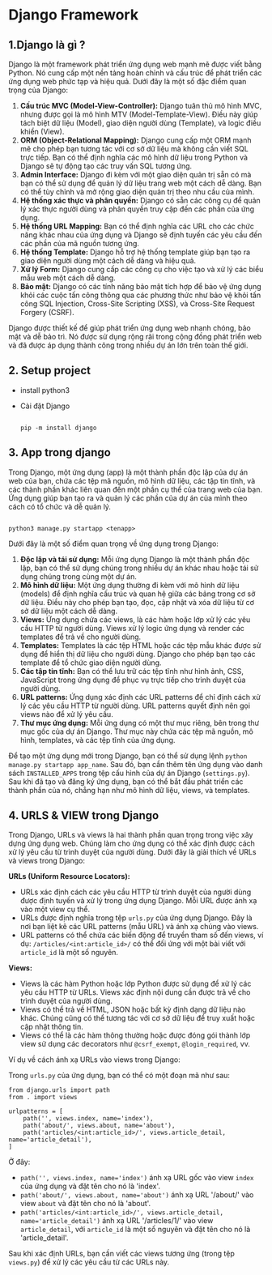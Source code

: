 # Django Framework

## 1.Django là gì ?

Django là một framework phát triển ứng dụng web mạnh mẽ được viết bằng Python. Nó cung cấp một nền tảng hoàn chỉnh và cấu trúc để phát triển các ứng dụng web phức tạp và hiệu quả. Dưới đây là một số đặc điểm quan trọng của Django:

1. **Cấu trúc MVC (Model-View-Controller):** Django tuân thủ mô hình MVC, nhưng được gọi là mô hình MTV (Model-Template-View). Điều này giúp tách biệt dữ liệu (Model), giao diện người dùng (Template), và logic điều khiển (View).
2. **ORM (Object-Relational Mapping):** Django cung cấp một ORM mạnh mẽ cho phép bạn tương tác với cơ sở dữ liệu mà không cần viết SQL trực tiếp. Bạn có thể định nghĩa các mô hình dữ liệu trong Python và Django sẽ tự động tạo các truy vấn SQL tương ứng.
3. **Admin Interface:** Django đi kèm với một giao diện quản trị sẵn có mà bạn có thể sử dụng để quản lý dữ liệu trang web một cách dễ dàng. Bạn có thể tùy chỉnh và mở rộng giao diện quản trị theo nhu cầu của mình.
4. **Hệ thống xác thực và phân quyền:** Django có sẵn các công cụ để quản lý xác thực người dùng và phân quyền truy cập đến các phần của ứng dụng.
5. **Hệ thống URL Mapping:** Bạn có thể định nghĩa các URL cho các chức năng khác nhau của ứng dụng và Django sẽ định tuyến các yêu cầu đến các phần của mã nguồn tương ứng.
6. **Hệ thống Template:** Django hỗ trợ hệ thống template giúp bạn tạo ra giao diện người dùng một cách dễ dàng và hiệu quả.
7. **Xử lý Form:** Django cung cấp các công cụ cho việc tạo và xử lý các biểu mẫu web một cách dễ dàng.
8. **Bảo mật:** Django có các tính năng bảo mật tích hợp để bảo vệ ứng dụng khỏi các cuộc tấn công thông qua các phương thức như bảo vệ khỏi tấn công SQL Injection, Cross-Site Scripting (XSS), và Cross-Site Request Forgery (CSRF).

Django được thiết kế để giúp phát triển ứng dụng web nhanh chóng, bảo mật và dễ bảo trì. Nó được sử dụng rộng rãi trong cộng đồng phát triển web và đã được áp dụng thành công trong nhiều dự án lớn trên toàn thế giới.


## 2. Setup project

- install python3
- Cài đặt Django 

  ```python3

  pip -m install django
  ```


## 3. App trong django

Trong Django, một ứng dụng (app) là một thành phần độc lập của dự án web của bạn, chứa các tệp mã nguồn, mô hình dữ liệu, các tập tin tĩnh, và các thành phần khác liên quan đến một phần cụ thể của trang web của bạn. Ứng dụng giúp bạn tạo ra và quản lý các phần của dự án của mình theo cách có tổ chức và dễ quản lý.

```python3

python3 manage.py startapp <tenapp>
```

Dưới đây là một số điểm quan trọng về ứng dụng trong Django:

1. **Độc lập và tái sử dụng:** Mỗi ứng dụng Django là một thành phần độc lập, bạn có thể sử dụng chúng trong nhiều dự án khác nhau hoặc tái sử dụng chúng trong cùng một dự án.
2. **Mô hình dữ liệu:** Một ứng dụng thường đi kèm với mô hình dữ liệu (models) để định nghĩa cấu trúc và quan hệ giữa các bảng trong cơ sở dữ liệu. Điều này cho phép bạn tạo, đọc, cập nhật và xóa dữ liệu từ cơ sở dữ liệu một cách dễ dàng.
3. **Views:** Ứng dụng chứa các views, là các hàm hoặc lớp xử lý các yêu cầu HTTP từ người dùng. Views xử lý logic ứng dụng và render các templates để trả về cho người dùng.
4. **Templates:** Templates là các tệp HTML hoặc các tệp mẫu khác được sử dụng để hiển thị dữ liệu cho người dùng. Django cho phép bạn tạo các template để tổ chức giao diện người dùng.
5. **Các tập tin tĩnh:** Bạn có thể lưu trữ các tệp tĩnh như hình ảnh, CSS, JavaScript trong ứng dụng để phục vụ trực tiếp cho trình duyệt của người dùng.
6. **URL patterns:** Ứng dụng xác định các URL patterns để chỉ định cách xử lý các yêu cầu HTTP từ người dùng. URL patterns quyết định nên gọi views nào để xử lý yêu cầu.
7. **Thư mục ứng dụng:** Mỗi ứng dụng có một thư mục riêng, bên trong thư mục gốc của dự án Django. Thư mục này chứa các tệp mã nguồn, mô hình, templates, và các tệp tĩnh của ứng dụng.

Để tạo một ứng dụng mới trong Django, bạn có thể sử dụng lệnh `python manage.py startapp app_name`. Sau đó, bạn cần thêm tên ứng dụng vào danh sách `INSTALLED_APPS` trong tệp cấu hình của dự án Django (`settings.py`). Sau khi đã tạo và đăng ký ứng dụng, bạn có thể bắt đầu phát triển các thành phần của nó, chẳng hạn như mô hình dữ liệu, views, và templates.

## 4. URLS & VIEW trong Django

Trong Django, URLs và views là hai thành phần quan trọng trong việc xây dựng ứng dụng web. Chúng làm cho ứng dụng có thể xác định được cách xử lý yêu cầu từ trình duyệt của người dùng. Dưới đây là giải thích về URLs và views trong Django:

**URLs (Uniform Resource Locators):**

- URLs xác định cách các yêu cầu HTTP từ trình duyệt của người dùng được định tuyến và xử lý trong ứng dụng Django. Mỗi URL được ánh xạ vào một view cụ thể.
- URLs được định nghĩa trong tệp `urls.py` của ứng dụng Django. Đây là nơi bạn liệt kê các URL patterns (mẫu URL) và ánh xạ chúng vào views.
- URL patterns có thể chứa các biến động để truyền tham số đến views, ví dụ: `/articles/<int:article_id>/` có thể đối ứng với một bài viết với `article_id` là một số nguyên.

**Views:**

- Views là các hàm Python hoặc lớp Python được sử dụng để xử lý các yêu cầu HTTP từ URLs. Views xác định nội dung cần được trả về cho trình duyệt của người dùng.
- Views có thể trả về HTML, JSON hoặc bất kỳ định dạng dữ liệu nào khác. Chúng cũng có thể tương tác với cơ sở dữ liệu để truy xuất hoặc cập nhật thông tin.
- Views có thể là các hàm thông thường hoặc được đóng gói thành lớp view sử dụng các decorators như `@csrf_exempt`, `@login_required`, vv.

Ví dụ về cách ánh xạ URLs vào views trong Django:

Trong `urls.py` của ứng dụng, bạn có thể có một đoạn mã như sau:

```python3
from django.urls import path
from . import views

urlpatterns = [
    path('', views.index, name='index'),
    path('about/', views.about, name='about'),
    path('articles/<int:article_id>/', views.article_detail, name='article_detail'),
]
```

Ở đây:

- `path('', views.index, name='index')` ánh xạ URL gốc vào view `index` của ứng dụng và đặt tên cho nó là 'index'.
- `path('about/', views.about, name='about')` ánh xạ URL '/about/' vào view `about` và đặt tên cho nó là 'about'.
- `path('articles/<int:article_id>/', views.article_detail, name='article_detail')` ánh xạ URL '/articles/1/' vào view `article_detail`, với `article_id` là một số nguyên và đặt tên cho nó là 'article_detail'.

Sau khi xác định URLs, bạn cần viết các views tương ứng (trong tệp `views.py`) để xử lý các yêu cầu từ các URLs này.
